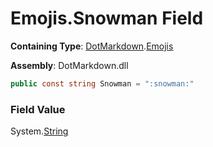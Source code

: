 # Emojis\.Snowman Field

**Containing Type**: [DotMarkdown](../../README.md)\.[Emojis](../README.md)

**Assembly**: DotMarkdown\.dll

```csharp
public const string Snowman = ":snowman:"
```

### Field Value

System\.[String](https://docs.microsoft.com/en-us/dotnet/api/system.string)